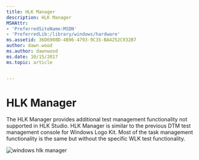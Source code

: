 ```yaml
---
title: HLK Manager
description: HLK Manager
MSHAttr:
- 'PreferredSiteName:MSDN'
- 'PreferredLib:/library/windows/hardware'
ms.assetid: 36D6908D-4B96-4793-9C35-BA4252C932B7
author: dawn.wood
ms.author: dawnwood
ms.date: 10/15/2017
ms.topic: article


---
```


# HLK Manager


The HLK Manager provides additional test management functionality not supported in HLK Studio. HLK Manager is similar to the previous DTM test management console for Windows Logo Kit. Most of the task management functionality is the same but without the specific WLK test functionality.

![windows hlk manager](images/hlk-win8-manager.png)

 

 






